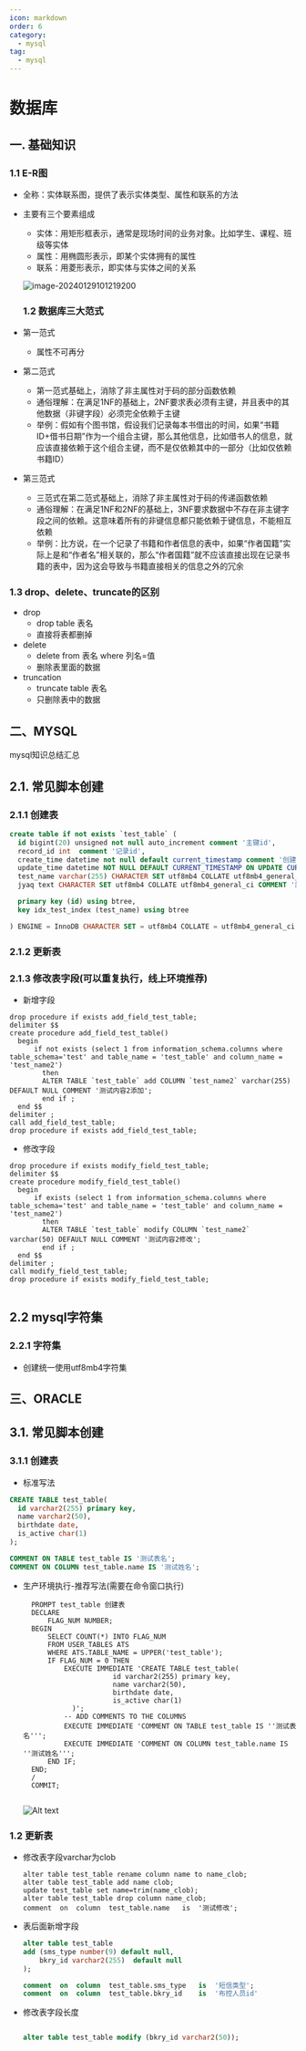 ```yaml
---
icon: markdown
order: 6
category:
  - mysql
tag:
  - mysql
---
```


# 数据库
## 一. 基础知识

### 1.1  E-R图

- 全称：实体联系图，提供了表示实体类型、属性和联系的方法

- 主要有三个要素组成

  - 实体：用矩形框表示，通常是现场时间的业务对象。比如学生、课程、班级等实体
  - 属性：用椭圆形表示，即某个实体拥有的属性
  - 联系：用菱形表示，即实体与实体之间的关系

  ![image-20240129101219200](mysql.assets/image-20240129101219200.png)

  ### 1.2 数据库三大范式

- 第一范式
  - 属性不可再分
- 第二范式
  - 第一范式基础上，消除了非主属性对于码的部分函数依赖
  - 通俗理解：在满足1NF的基础上，2NF要求表必须有主键，并且表中的其他数据（非键字段）必须完全依赖于主键
  - 举例：假如有个图书馆，假设我们记录每本书借出的时间，如果“书籍ID+借书日期”作为一个组合主键，那么其他信息，比如借书人的信息，就应该直接依赖于这个组合主键，而不是仅依赖其中的一部分（比如仅依赖书籍ID）
- 第三范式
  - 三范式在第二范式基础上，消除了非主属性对于码的传递函数依赖
  - 通俗理解：在满足1NF和2NF的基础上，3NF要求数据中不存在非主键字段之间的依赖。这意味着所有的非键信息都只能依赖于键信息，不能相互依赖
  - 举例：比方说，在一个记录了书籍和作者信息的表中，如果“作者国籍”实际上是和“作者名”相关联的，那么“作者国籍”就不应该直接出现在记录书籍的表中，因为这会导致与书籍直接相关的信息之外的冗余

### 1.3 drop、delete、truncate的区别

- drop
  - drop table 表名
  - 直接将表都删掉
- delete
  - delete from 表名 where 列名=值
  - 删除表里面的数据
- truncation
  - truncate table 表名
  - 只删除表中的数据

## 二、MYSQL

mysql知识总结汇总

## 2.1. 常见脚本创建

### 2.1.1 创建表
```sql
create table if not exists `test_table` (
  id bigint(20) unsigned not null auto_increment comment '主键id',
  record_id int  comment '记录id',
  create_time datetime not null default current_timestamp comment '创建时间',
  update_time datetime NOT NULL DEFAULT CURRENT_TIMESTAMP ON UPDATE CURRENT_TIMESTAMP COMMENT '更新时间',
  test_name varchar(255) CHARACTER SET utf8mb4 COLLATE utf8mb4_general_ci not null comment '测试内容', 
  jyaq text CHARACTER SET utf8mb4 COLLATE utf8mb4_general_ci COMMENT '简要案情',

  primary key (id) using btree,
  key idx_test_index (test_name) using btree

) ENGINE = InnoDB CHARACTER SET = utf8mb4 COLLATE = utf8mb4_general_ci COMMENT = '测试表表名称' ROW_FORMAT = Dynamic;

```

### 2.1.2 更新表

### 2.1.3 修改表字段(可以重复执行，线上环境推荐)

- 新增字段
```mysql
drop procedure if exists add_field_test_table;
delimiter $$
create procedure add_field_test_table()
  begin
      if not exists (select 1 from information_schema.columns where table_schema='test' and table_name = 'test_table' and column_name = 'test_name2')
        then
        ALTER TABLE `test_table` add COLUMN `test_name2` varchar(255) DEFAULT NULL COMMENT '测试内容2添加';
        end if ;
  end $$
delimiter ;
call add_field_test_table;
drop procedure if exists add_field_test_table;

```

- 修改字段
  
```mysql
drop procedure if exists modify_field_test_table;
delimiter $$
create procedure modify_field_test_table()
  begin
      if exists (select 1 from information_schema.columns where table_schema='test' and table_name = 'test_table' and column_name = 'test_name2')
        then
        ALTER TABLE `test_table` modify COLUMN `test_name2` varchar(50) DEFAULT NULL COMMENT '测试内容2修改';
        end if ;
  end $$
delimiter ;
call modify_field_test_table;
drop procedure if exists modify_field_test_table;


```

## 2.2 mysql字符集

### 2.2.1 字符集

- 创建统一使用utf8mb4字符集



## 三、ORACLE

## 3.1. 常见脚本创建

### 3.1.1  创建表
- 标准写法
```sql
CREATE TABLE test_table(
  id varchar2(255) primary key,
  name varchar2(50),
  birthdate date,
  is_active char(1)
);

COMMENT ON TABLE test_table IS '测试表名';
COMMENT ON COLUMN test_table.name IS '测试姓名';

```

- 生产环境执行-推荐写法(需要在命令窗口执行)
  ```
    PROMPT test_table 创建表
    DECLARE
        FLAG_NUM NUMBER;
    BEGIN
        SELECT COUNT(*) INTO FLAG_NUM
        FROM USER_TABLES ATS
        WHERE ATS.TABLE_NAME = UPPER('test_table');
        IF FLAG_NUM = 0 THEN
            EXECUTE IMMEDIATE 'CREATE TABLE test_table(
                        id varchar2(255) primary key,
                        name varchar2(50),
                        birthdate date,
                        is_active char(1)
              )';
            -- ADD COMMENTS TO THE COLUMNS
            EXECUTE IMMEDIATE 'COMMENT ON TABLE test_table IS ''测试表名''';
            EXECUTE IMMEDIATE 'COMMENT ON COLUMN test_table.name IS ''测试姓名''';
        END IF;
    END;
    /
    COMMIT;


  ```

  ![Alt text](image.png)

### 1.2 更新表

- 修改表字段varchar为clob
  ```
  alter table test_table rename column name to name_clob;
  alter table test_table add name clob;
  update test_table set name=trim(name_clob);
  alter table test_table drop column name_clob;
  comment  on  column  test_table.name   is  '测试修改';
  ```
- 表后面新增字段
  ```sql
  alter table test_table
  add (sms_type number(9) default null,
      bkry_id varchar2(255)  default null
  );

  comment  on  column  test_table.sms_type   is  '短信类型';
  comment  on  column  test_table.bkry_id    is  '布控人员id'
  ```

- 修改表字段长度
  ```sql
  
  alter table test_table modify (bkry_id varchar2(50));
  
  ```